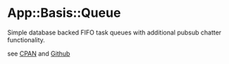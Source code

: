 # App::Basis::Queue

Simple database backed FIFO task queues with additional pubsub chatter functionality.

see [CPAN](https://metacpan.org/search?q=App%3A%3ABasis%3A%3AQueue) and [Github](https://github.com/27escape/App-Basis-Queue)
